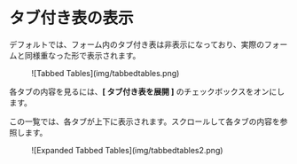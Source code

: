 # タブ付き表の表示

デフォルトでは、フォーム内のタブ付き表は非表示になっており、実際のフォームと同様重なった形で表示されます。 
<figure markdown="1">
  ![Tabbed Tables](img/tabbedtables.png)
</figure>

各タブの内容を見るには、**[ タブ付き表を展開 ]** のチェックボックスをオンにします。 

この一覧では、各タブが上下に表示されます。スクロールして各タブの内容を参照します。  
<figure markdown="1">
  ![Expanded Tabbed Tables](img/tabbedtables2.png)
</figure>
